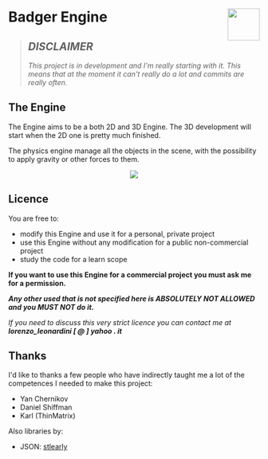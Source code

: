 # <div><img src="http://lorenzoleonardini.altervista.org/github/Badger-Engine/logo64.png" width=64 style="float:right;">   Badger Engine</div>

> ## _DISCLAIMER_
> _This project is in development and I'm really starting with it. This means that at the moment it can't really 
do a lot and commits are really often._

## The Engine
The Engine aims to be a both 2D and 3D Engine. The 3D development will start when the 2D one is pretty much 
finished.

The physics engine manage all the objects in the scene, with the possibility to apply gravity or other forces to them.

<div align="center"><img 
src="http://lorenzoleonardini.altervista.org/github/Badger-Engine/engine-gravity.gif"></div>

## Licence
You are free to:
  - modify this Engine and use it for a personal, private project
  - use this Engine without any modification for a public non-commercial project
  - study the code for a learn scope
  
**If you want to use this Engine for a commercial project you must ask me for a permission.**

_**Any other used that is not specified here is ABSOLUTELY NOT ALLOWED and you MUST NOT do it.**_

_If you need to discuss this very strict licence you can contact me at    **lorenzo_leonardini [ @ ] yahoo . it**_

## Thanks
I'd like to thanks a few people who have indirectly taught me a lot of the competences I needed to make this project:
  - Yan Chernikov
  - Daniel Shiffman
  - Karl (ThinMatrix)

Also libraries by:
  - JSON: [stlearly](https://github.com/stleary/JSON-java)
